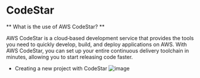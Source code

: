 # CodeStar
** What is the use of AWS CodeStar? **

AWS CodeStar is a cloud‑based development service that provides the tools you need to quickly develop, build, and deploy applications on AWS. With AWS CodeStar, you can set up your entire continuous delivery toolchain in minutes, allowing you to start releasing code faster.

- Creating a new project with CodeStar
![image](https://user-images.githubusercontent.com/43883264/173204351-4cc0a49f-272f-4ad3-8552-2e822dcdfd1d.png)


